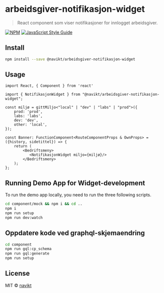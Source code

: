 # arbeidsgiver-notifikasjon-widget

> React component som viser notifikasjoner for innlogget arbeidsgiver.

[![NPM](https://img.shields.io/npm/v/@navikt/arbeidsgiver-notifikasjon-widget.svg)](https://www.npmjs.com/package/@navikt/arbeidsgiver-notifikasjon-widget) [![JavaScript Style Guide](https://img.shields.io/badge/code_style-standard-brightgreen.svg)](https://standardjs.com)

## Install

```bash
npm install --save @navikt/arbeidsgiver-notifikasjon-widget
```

## Usage

```tsx
import React, { Component } from 'react'

import { NotifikasjonWidget } from "@navikt/arbeidsgiver-notifikasjon-widget";

const miljø = gittMiljo<"local" | "dev" | "labs" | "prod">({
    prod: 'prod',
    labs: 'labs',
    dev: 'dev',
    other: 'local',
});

const Banner: FunctionComponent<RouteComponentProps & OwnProps> = ({history, sidetittel}) => {
    return (
        <Bedriftsmeny>
           <NotifikasjonWidget miljo={miljø}/>
        </Bedriftsmeny>
    );
};
```

## Running Demo App for Widget-development
To run the demo app locally, you need to run the three following scripts.

```bash
cd component/mock && npm i && cd ..
npm i
npm run setup
npm run dev:watch
```

## Oppdatere kode ved graphql-skjemaendring
````bash
cd component
npm run gql:cp_schema
npm run gql:generate
npm run setup
````

## License

MIT © [navikt](https://github.com/navikt)
